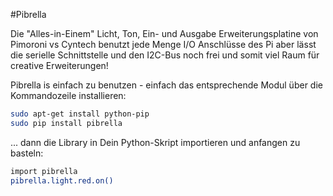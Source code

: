 <!--
---
name: Pibrella
class: board
type: alle
formfactor: Andere
manufacturer: Cyntech
description: eine "Alles-in-Einem" Licht, Ton, Ein- und Ausgabe Erweiterungsplatine.
url: http://pibrella.com
github: https://github.com/pimoroni/pibrella
buy: https://shop.cyntech.co.uk/products/pibrella?variant=581387897
image: 'pibrella.png'
pincount: 26
eeprom: no
pin:
  '7':
    name: Green LED
    direction: output
    active: high
  '11':
    name: Yellow LED
    direction: output
    active: high
  '12':
    name: Buzzer
    direction: output
    active: high
  '13':
    name: Red LED
    direction: output
    active: high
  '15':
    name: Output A
    direction: output
    active: high
  '16':
    name: Output B
    direction: output
    active: high
  '18':
    name: Output C
    direction: output
    active: high
  '19':
    name: Input D
    direction: output
    active: high
  '21':
    name: Input A
    direction: input
    active: high
  '22':
    name: Output D
    direction: output
    active: high
  '23':
    name: Button
    direction: input
    active: high
  '24':
    name: Input C
    direction: input
    active: high
  '26':
    name: Input B
    direction: input
    active: high
-->
#Pibrella

Die "Alles-in-Einem" Licht, Ton, Ein- und Ausgabe Erweiterungsplatine von Pimoroni vs Cyntech 
benutzt jede Menge I/O Anschlüsse des Pi aber lässt die serielle Schnittstelle und den I2C-Bus noch frei und somit viel Raum für creative Erweiterungen!

Pibrella is einfach zu benutzen - einfach das entsprechende Modul über die Kommandozeile installieren:

```bash
sudo apt-get install python-pip
sudo pip install pibrella
```

... dann die Library in Dein Python-Skript importieren und anfangen zu basteln:

```bash
import pibrella
pibrella.light.red.on()
```